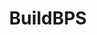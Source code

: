 ---
layout: bos_content
permalink: /featured-analysis/buildbps/
title: BuildBPS
card:
  - title: BuildBPS
    body: >
      The City will invest $1 billion to modernize Boston's public school infrastructure. See how.
    img: /img/featured_analysis/cards/fa-buildbps.jpg
    link: /featured-analysis/buildbps/
components:
- breadcrumbs:
  - title: Home
    url: "/"
    local: true
  - title: Featured Analysis
    url: "/featured-analysis/"
    local: true
  - current: BuildBPS
  - published: 4/13/17
- intro:
  - title: BuildBPS
    short_desc: >
      The FY18-22 Capital Plan funds facility and technology projects that support 
      education and youth achievement in all neighborhoods across the City. Mayor 
      Walsh announced a $1 billion investment to modernize Boston's public school 
      infrastructure, and the <a href="http://www.bostonpublicschools.org/buildbps">BuildBPS plan</a> 
      will guide that process.
    description: >
      Through a dedication of City capital funds and a strong working relationship with 
      the Massachusetts School Building Authority (MSBA), the plan will more than double 
      the capital spending on BPS facilities over the next decade. Mayor Walsh’s FY18-22
      Capital Plan begins to implement early action BuildBPS initiatives while reserving 
      funding for projects coming out of the BuildBPS engagement process.
    right_image: img/capital-investment-in-schools.png
    sidebar_menu: true    
- text_block:
  - title: BuildBPS overview
- text_col_2:
    - col: >
        <h5>Community involvement</h5>
        <p>A robust community process will commence in FY18 and continue each year. The planning 
        principles, data, and analysis outlined during the BuildBPS planning process will guide 
        community workshops across the City. These workshops will be the vehicle in which the 
        community can propose new projects and investments. The City and BPS will further analyze 
        the proposed projects which will become the foundation of each year’s capital plan.</p>  
        <h5>21st Century Schools Fund</h5>
        <p>The $13 million BuildBPS 21st Century Schools Fund will provide schools with 21st 
        century tools, including:</p>
        <ul>
        <li>new technology and comfortable;</li>
        <li>movable furniture to promote learner-centric programs;</li>
        <li>benefit professional development; and</li>
        <li>provide greater flexibility in current and future learning spaces.</li>
        </ul>
        <p>Relative to larger-scale building renovations and repairs, these upgrades can be 
        done at lower cost and on an accelerated timeline. BPS will create a menu of 21st 
        century packages that schools will be able to select from depending on their needs. 
        BPS will work with school leaders to complete these upgrades in the 2017-18 school 
        year.</p>
        <h5>Accelerated Repair Program</h5>
        <p>Boston has also successfully ramped up its efforts to leverage MSBA Accelerated 
        Repair Program (ARP) dollars to provide much needed improvements to its schools. 
        This summer, Boston will invest $13.6 million to unlock a $16.3 million grant from 
        the MSBA to provide seven BPS schools with new windows. In addition, the MSBA has 
        approved a $6.4 million grant, with Boston providing $3.4 million in matching funds, 
        to replace roofs and boilers at five BPS schools. <blockquote>The Mayor’s Capital 
        Plan sets aside an additional $24 million over five years to position Boston to 
        further leverage MSBA ARP dollars in the future.</blockquote></p>
    - col: >
        <h5>Other BPS projects</h5>
        <ul>
        <li>This Capital Plan allows Boston to invest in BPS projects already 
        in the pipeline: Slated to be completed in winter of 2017/2018, the $73 million 
        Dearborn STEM Academy will open for students in September 2018. The project,
        which leverages a projected $37 million match from the MSBA, is designed based 
        upon a project-based learning curriculum, with an emphasis on STEM education.</li> 
        <li>Over the next two years, the Eliot School construction projects will be 
        completed. The new $23 million North Bennet Street building will welcome 5th to 
        8th graders this fall into a 21st century learning environment while this summer, 
        the final phase of construction will begin at the Commercial Street building.</li>
        <li>Renovations will occur at the Mattahunt Elementary School as it transitions 
        to the Mattapan Early Elementary School.</li>
        <li>The Capital Plan provides for Boston’s matching investment in the Josiah 
        Quincy Upper School (JQUS) and Boston Arts Academy (BAA), which are collaborative 
        projects with the Massachusetts School Building Authority (MSBA). BPS will 
        continue the 5 year plan to upgrade technology infrastructure across the district 
        in support of 21st century learning.</li>
        </ul>
        <p>In total, Boston will invest more than $312 million in BPS capital projects over 
        the next five years, with an additional $418 million committed for the following five 
        years. When combined with projected MSBA matching funds, Boston is committing the $1 
        billion in BPS capital projects over ten years.</p>
- grid:
  - grid_title: More budget analysis
  - card: /featured-analysis/bps-long-term-financial-plan
  - card: /featured-analysis/bps-long-term-financial-plan
  - card: /featured-analysis/bps-long-term-financial-plan
---